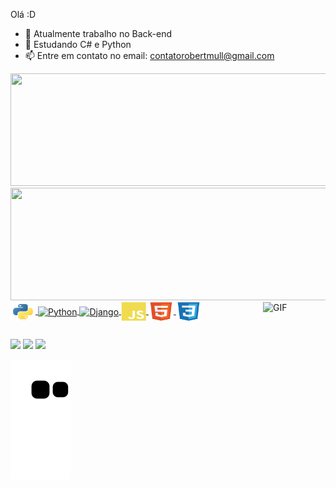 Olá :D

- 🔭 Atualmente trabalho no Back-end
- 🌱 Estudando C# e Python
- 📫 Entre em contato no email: contatorobertmull@gmail.com

 <div>
  <a href="https://github.com/robertmller">
  <img height="180" width="510" src="https://github-readme-stats.vercel.app/api?username=robertmller&show_icons=true&theme=dracula&include_all_commits=true&count_private=true"/>
   <img height="180" width="510" src="[![Top Langs](https://github-readme-stats.vercel.app/api/top-langs/?username=robertmller)](https://github.com/anuraghazra/github-readme-stats)/>
                                      
</div>
<div style="display: inline_block"><br>
  <img align="center" alt="Python" height="30" width="40" src="https://raw.githubusercontent.com/devicons/devicon/master/icons/python/python-original.svg">
  <img align="center" alt="Python" height="30" width="40" src="https://static.cdnlogo.com/logos/c/27/c.svg">
  <img align="center" alt="Django" height="30" width="40" src="https://cdn.jsdelivr.net/gh/devicons/devicon/icons/django/django-original.svg" />
  <img align="center" alt="Rafa-Js" height="30" width="40" src="https://raw.githubusercontent.com/devicons/devicon/master/icons/javascript/javascript-plain.svg">
  <img align="center" alt="HTML" height="30" width="40" src="https://raw.githubusercontent.com/devicons/devicon/master/icons/html5/html5-original.svg">
  <img align="center" alt="CSS" height="30" width="40" src="https://raw.githubusercontent.com/devicons/devicon/master/icons/css3/css3-original.svg">
  <img align="right" alt="GIF" height="100" width="100" src="https://media.giphy.com/media/VTtANKl0beDFQRLDTh/giphy.gif">
</div>
  
  ##
 
<div> 
  <a href="https://instagram.com/robert.c.muller" target="_blank"><img src="https://img.shields.io/badge/-Instagram-%23E4405F?style=for-the-badge&logo=instagram&logoColor=white" target="_blank"></a>
  <a href = "mailto:contatorobertmull@gmail.com"><img src="https://img.shields.io/badge/-Gmail-%23333?style=for-the-badge&logo=gmail&logoColor=white" target="_blank"></a>
  <a href="https://www.linkedin.com/in/robertcconceicao/" target="_blank"><img src="https://img.shields.io/badge/-LinkedIn-%230077B5?style=for-the-badge&logo=linkedin&logoColor=white" target="_blank"></a> 
 
  ![Snake animation](https://github.com/rafaballerini/rafaballerini/blob/output/github-contribution-grid-snake.svg)
 
</div>



